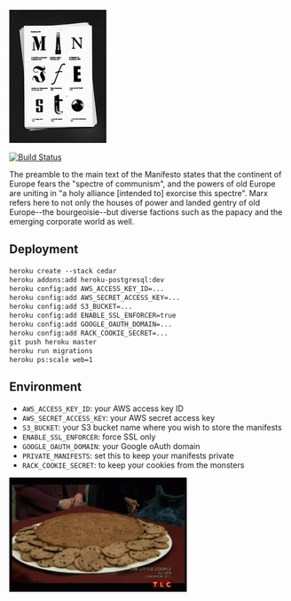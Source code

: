 ![Manifesto](https://github.com/dylanegan/manifesto/raw/master/public/images/manifesto.jpg)

[![Build Status](https://secure.travis-ci.org/dylanegan/manifesto.png?branch=master)](http://travis-ci.org/dylanegan/manifesto)

The preamble to the main text of the Manifesto states that the continent of Europe fears the "spectre of communism", and the powers of old Europe are uniting in "a holy alliance [intended to] exorcise this spectre". Marx refers here to not only the houses of power and landed gentry of old Europe--the bourgeoisie--but diverse factions such as the papacy and the emerging corporate world as well.

## Deployment

```
heroku create --stack cedar
heroku addons:add heroku-postgresql:dev
heroku config:add AWS_ACCESS_KEY_ID=...
heroku config:add AWS_SECRET_ACCESS_KEY=...
heroku config:add S3_BUCKET=...
heroku config:add ENABLE_SSL_ENFORCER=true
heroku config:add GOOGLE_OAUTH_DOMAIN=...
heroku config:add RACK_COOKIE_SECRET=...
git push heroku master
heroku run migrations
heroku ps:scale web=1
```

## Environment

* `AWS_ACCESS_KEY_ID`: your AWS access key ID
* `AWS_SECRET_ACCESS_KEY`: your AWS secret access key
* `S3_BUCKET`: your S3 bucket name where you wish to store the manifests
* `ENABLE_SSL_ENFORCER`: force SSL only
* `GOOGLE_OAUTH_DOMAIN`: your Google oAuth domain
* `PRIVATE_MANIFESTS`: set this to keep your manifests private
* `RACK_COOKIE_SECRET`: to keep your cookies from the monsters

![](https://github.com/dylanegan/manifesto/raw/master/public/images/cookie-monster.gif)
